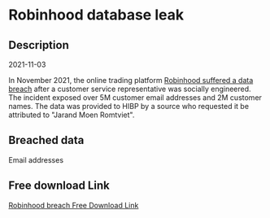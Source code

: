 # Robinhood database leak

## Description

2021-11-03

In November 2021, the online trading platform <a href="https://techcrunch.com/2021/11/09/robinhood-data-breach/" target="_blank" rel="noopener">Robinhood suffered a data breach</a> after a customer service representative was socially engineered. The incident exposed over 5M customer email addresses and 2M customer names. The data was provided to HIBP by a source who requested it be attributed to &quot;Jarand Moen Romtviet&quot;.

## Breached data

Email addresses

## Free download Link

[Robinhood breach Free Download Link](https://link-to.net/1229997/338.8681549810976/dynamic/?r=aHR0cHM6Ly93d3cubWVkaWFmaXJlLmNvbS92aWV3LzVvUnZseVZ6RnJpb2tUbC9yb2Jpbmhvb2QuY29tL2ZpbGU=)